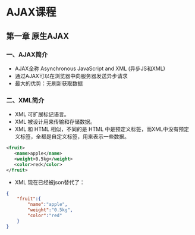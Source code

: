 # AJAX课程

## 第一章 原生AJAX

### 一、AJAX简介

* AJAX全称 Asynchronous JavaScript and XML (异步JS和XML)
* 通过AJAX可以在浏览器中向服务器发送异步请求
* 最大的优势：无刷新获取数据

### 二、XML简介

* XML 可扩展标记语言。
* XML 被设计用来传输和存储数据。
* XML 和 HTML 相似，不同的是 HTML 中是预定义标签，而XML中没有预定义标签，全都是自定义标签，用来表示一些数据。
```xml
<fruit>
   <name>apple</name>
   <weight>0.5kg</weight>
   <color>red</color>
</fruit>
```
* XML 现在已经被json替代了：
```json
{
    "fruit":{
        "name":"apple",
        "weight":"0.5kg",
        "color":"red"
    }
}
```
